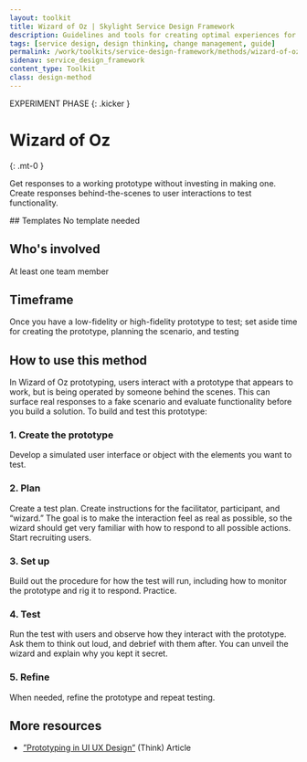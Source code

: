```yaml
---
layout: toolkit
title: Wizard of Oz | Skylight Service Design Framework
description: Guidelines and tools for creating optimal experiences for both users and your organization.
tags: [service design, design thinking, change management, guide]
permalink: /work/toolkits/service-design-framework/methods/wizard-of-oz/
sidenav: service_design_framework
content_type: Toolkit
class: design-method
---
```


EXPERIMENT PHASE
{: .kicker }

# Wizard of Oz
{: .mt-0 }

Get responses to a working prototype without investing in making one. Create responses behind-the-scenes to user interactions to test functionality.

<div class="callout--tip callout--summary" markdown="1">
## Templates
No template needed

## Who's involved
At least one team member

## Timeframe
Once you have a low-fidelity or high-fidelity prototype to test; set aside time for creating the prototype, planning the scenario, and testing
</div>

## How to use this method

In Wizard of Oz prototyping, users interact with a prototype that appears to work, but is being operated by someone behind the scenes. This can surface real responses to a fake scenario and evaluate functionality before you build a solution. To build and test this prototype:

### 1. Create the prototype

Develop a simulated user interface or object with the elements you want to test.

### 2. Plan

Create a test plan. Create instructions for the facilitator, participant, and “wizard.” The goal is to make the interaction feel as real as possible, so the wizard should get very familiar with how to respond to all possible actions. Start recruiting users.

### 3. Set up

Build out the procedure for how the test will run, including how to monitor the prototype and rig it to respond. Practice.

### 4. Test

Run the test with users and observe how they interact with the prototype. Ask them to think out loud, and debrief with them after. You can unveil the wizard and explain why you kept it secret.

### 5. Refine

When needed, refine the prototype and repeat testing.

## More resources

* [”Prototyping in UI UX Design”](https://think.design/user-design-research/prototyping/) (Think) <span class="badge badge-sub">Article</span>
